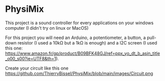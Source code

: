 # PhysiMix

This project is a sound controller for every applications on your windows computer (I didn't try on linux or MacOS)

For this project you will need an Arduino, a potentiometer, a button, a pull-down resistor (I used a 10kΩ but a 1kΩ is enough) and a I2C screen (I used this one: https://www.amazon.fr/gp/product/B09BFK48GJ/ref=ppx_yo_dt_b_asin_title_o00_s00?ie=UTF8&th=1).

Create your circuit like this one https://github.com/ThierryBissel/PhysiMix/blob/main/images/Circuit.png